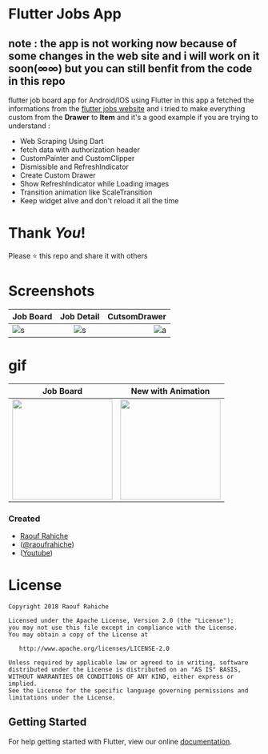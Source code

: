 # Flutter Jobs App

## note : the app is not working now because of some changes in the web site and i will work on it soon(∞∞) but you can still benfit from the code in this repo 

 flutter job board app for Android/IOS using Flutter in this app a fetched the informations from the [flutter jobs website](https://flutterjobs.info/) and i tried to make everything custom from the **Drawer** to **Item** and it's a good example if you are trying to understand :
 * Web Scraping Using Dart
 * fetch data with authorization header
 * CustomPainter and CustomClipper 
 * Dismissible and RefreshIndicator 
 * Create Custom Drawer 
 * Show RefreshIndicator while Loading images
 * Transition animation like ScaleTransition
 * Keep widget alive and don't reload it all the time

# Thank _You_!
Please :star: this repo and share it with others

# Screenshots


| Job Board        | Job Detail           | CutsomDrawer  |
| ------------- |:-------------:| -----:|
|![s](https://i.imgur.com/y2VFwVj.png)    | ![s](https://i.imgur.com/3E4HUgT.png) | ![a](https://i.imgur.com/dTSdfTc.png) |

 
 
# gif
| Job Board        | New with Animation  |
| ------------- |:-------------:|
| <img src="https://github.com/Rahiche/flutter_jobs_app/blob/master/full.gif?raw=true" width="200"/> | <img src="https://github.com/Rahiche/flutter_jobs_app/blob/master/new%20flutter%20jobs.gif?raw=true" width="200"/>|



### Created 

* [Raouf Rahiche](https://github.com/Rahiche) 
* ([@raoufrahiche](https://twitter.com/raoufrahiche)) 
* ([Youtube](https://www.youtube.com/channel/UCal0wCIwkxiKcrYPvBS6RiA))

# License

    Copyright 2018 Raouf Rahiche

    Licensed under the Apache License, Version 2.0 (the "License");
    you may not use this file except in compliance with the License.
    You may obtain a copy of the License at

       http://www.apache.org/licenses/LICENSE-2.0

    Unless required by applicable law or agreed to in writing, software
    distributed under the License is distributed on an "AS IS" BASIS,
    WITHOUT WARRANTIES OR CONDITIONS OF ANY KIND, either express or implied.
    See the License for the specific language governing permissions and
    limitations under the License.

## Getting Started

For help getting started with Flutter, view our online
[documentation](https://flutter.io/).
